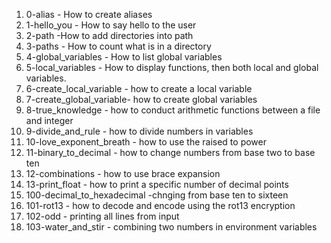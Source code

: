 1. 0-alias - How to create aliases
2. 1-hello_you - How to say hello to the user
3. 2-path -How to add directories into path
4. 3-paths - How to count what is in a directory
5. 4-global_variables - How to list global variables
6. 5-local_variables - How to display functions, then both local and global variables.
7. 6-create_local_variable - how to create a local variable
8. 7-create_global_variable- how to create global variables
9. 8-true_knowledge - how to conduct arithmetic functions between a file and integer
10. 9-divide_and_rule - how to divide numbers in variables
11. 10-love_exponent_breath - how to use the raised to power
12. 11-binary_to_decimal - how to change numbers from base two to base ten
13. 12-combinations - how to use brace expansion
14. 13-print_float - how to print a specific number of decimal points
15. 100-decimal_to_hexadecimal -chnging from base ten to sixteen
16. 101-rot13 - how to decode and encode using the rot13 encryption
17. 102-odd - printing all lines from input
18. 103-water_and_stir - combining two numbers in environment variables
